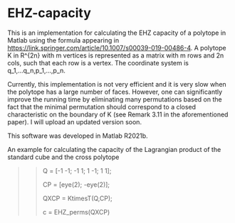 # EHZ-capacity

This is an implementation for calculating the EHZ capacity of  a polytope in Matlab using the formula appearing in https://link.springer.com/article/10.1007/s00039-019-00486-4.
A polytope K in R^{2n} with m vertices is represented as a matrix with m rows and 2n cols, such that each row is a vertex. The coordinate system is q_1,...q_n,p_1,...,p_n.

Currently, this implementation is not very efficient and it is very slow when the polytope has a large number of faces.
However, one can significantly improve the running time by eliminating many permutations based on the fact that the minimal permutation should correspond to a closed characteristic on the boundary of K (see Remark 3.11 in the aforementioned paper).
I will upload an updated version soon.

This software was developed in Matlab R2021b.

An example for calculating the capacity of the Lagrangian product of the standard cube and the cross polytope
>> Q = [-1 -1; -1 1; 1 -1; 1 1];
>> 
>> CP = [eye(2); -eye(2)];
>> 
>> QXCP = KtimesT(Q,CP);
>> 
>> c = EHZ_perms(QXCP)
